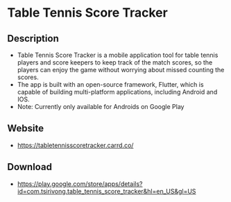 # Table Tennis Score Tracker
 
## Description
- Table Tennis Score Tracker is a mobile application tool for table tennis players and score keepers to keep track of the match scores, so the players can enjoy the game without worrying about missed counting the scores.
- The app is built with an open-source framework, Flutter, which is capable of building multi-platform applications, including Android and IOS.
- Note: Currently only available for Androids on Google Play

## Website
- https://tabletennisscoretracker.carrd.co/

## Download
- https://play.google.com/store/apps/details?id=com.tsirivong.table_tennis_score_tracker&hl=en_US&gl=US
